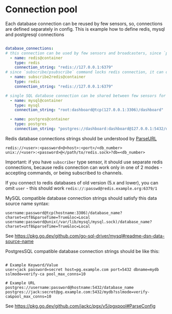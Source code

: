 Connection pool
=============================

Each database connection can be reused by few sensors, so, connections are defined separately in config.
This is example how to define redis, mysql and postgresql connections

```yaml

database_connections:
# this connection can be used by few sensors and broadcasters, since `publish` command does not lock redis connection
  - name: redis@container
    type: redis
    connection_string: "redis://127.0.0.1:6379"
# since `subscribe/psubscribe` command locks redis connection, it can only be used by redis subscriber sensors.
  - name: subscribe2redis@container
    type: redis
    connection_string: "redis://127.0.0.1:6379"

# single SQL database connection can be shared between few sensors for this database
  - name: mysql@container
    type: mysql
    connection_string: "root:dashboard@tcp(127.0.0.1:3306)/dashboard"

  - name: postgres@container
    type: postgres
    connection_string: "postgres://dashboard:dashboard@127.0.0.1:5432/dashboard"


```

Redis database connections strings should be understood by [ParseURL](https://pkg.go.dev/github.com/redis/go-redis/v9#ParseURL)
```
redis://<user>:<password>@<host>:<port>/<db_number>
unix://<user>:<password>@</path/to/redis.sock>?db=<db_number>
```
Important: if you have `subscriber` type sensor, it should use separate redis connections, because
redis connection can work only in one of 2 modes - accepting commands, or being subscribed to channels.



If you connect to redis databases of old version (5.x and lower), you can omit `user` -
this should work `redis://:passwd@redis.example.org:6379/1`

MySQL compatible database connection strings should satisfy this data source name syntax:
```
username:password@tcp(hostname:3306)/database_name?charset=utf8&parseTime=True&loc=Local
username:password@unix(/var/lib/mysql/mysql.sock)/database_name?charset=utf8&parseTime=True&loc=Local

```
See https://pkg.go.dev/github.com/go-sql-driver/mysql#readme-dsn-data-source-name

PostgresSQL compatible database connection strings should be like this:
```

# Example Keyword/Value
user=jack password=secret host=pg.example.com port=5432 dbname=mydb sslmode=verify-ca pool_max_conns=10

# Example URL
postgres://username:password@hostname:5432/database_name
postgres://jack:secret@pg.example.com:5432/mydb?sslmode=verify-ca&pool_max_conns=10

```
See https://pkg.go.dev/github.com/jackc/pgx/v5/pgxpool#ParseConfig

